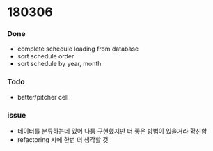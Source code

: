 # 180306

### Done
- complete schedule loading from database
- sort schedule order
- sort schedule by year, month

### Todo
- batter/pitcher cell

### issue
- 데이터를 분류하는데 있어 나름 구현했지만 더 좋은 방법이 있을거라 확신함
- refactoring 시에 한번 더 생각할 것
